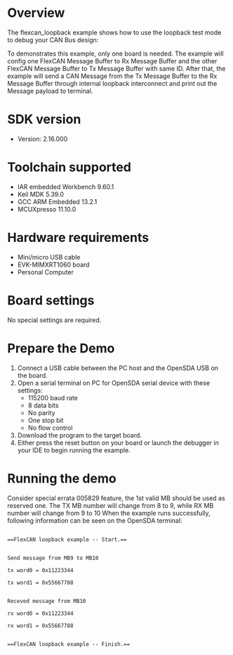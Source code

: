 Overview
========
The flexcan_loopback example shows how to use the loopback test mode to debug your CAN Bus design:

To demonstrates this example, only one board is needed. The example will config one FlexCAN Message
Buffer to Rx Message Buffer and the other FlexCAN Message Buffer to Tx Message Buffer with same ID.
After that, the example will send a CAN Message from the Tx Message Buffer to the Rx Message Buffer
through internal loopback interconnect and print out the Message payload to terminal.

SDK version
===========
- Version: 2.16.000

Toolchain supported
===================
- IAR embedded Workbench  9.60.1
- Keil MDK  5.39.0
- GCC ARM Embedded  13.2.1
- MCUXpresso  11.10.0

Hardware requirements
=====================
- Mini/micro USB cable
- EVK-MIMXRT1060 board
- Personal Computer

Board settings
==============
No special settings are required.

Prepare the Demo
================
1. Connect a USB cable between the PC host and the OpenSDA USB on the board.
2. Open a serial terminal on PC for OpenSDA serial device with these settings:
   - 115200 baud rate
   - 8 data bits
   - No parity
   - One stop bit
   - No flow control
3. Download the program to the target board.
4. Either press the reset button on your board or launch the debugger in your IDE to begin running
   the example.

Running the demo
================
Consider special errata 005829 feature, the 1st valid MB should be used as reserved one.
The TX MB number will change from 8 to 9, while RX MB number will change from 9 to 10
When the example runs successfully, following information can be seen on the OpenSDA terminal:

~~~~~~~~~~~~~~~~~~~~~

==FlexCAN loopback example -- Start.==


Send message from MB9 to MB10

tx word0 = 0x11223344

tx word1 = 0x55667788


Receved message from MB10

rx word0 = 0x11223344

rx word1 = 0x55667788


==FlexCAN loopback example -- Finish.==
~~~~~~~~~~~~~~~~~~~~~
